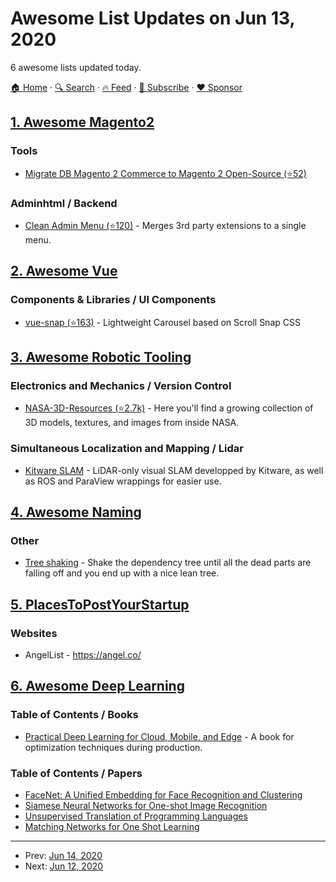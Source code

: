 # Awesome List Updates on Jun 13, 2020

6 awesome lists updated today.

[🏠 Home](/README.md) · [🔍 Search](https://www.trackawesomelist.com/search/) · [🔥 Feed](https://www.trackawesomelist.com/rss.xml) · [📮 Subscribe](https://trackawesomelist.us17.list-manage.com/subscribe?u=d2f0117aa829c83a63ec63c2f&id=36a103854c) · [❤️  Sponsor](https://github.com/sponsors/theowenyoung)



## [1. Awesome Magento2](/content/run-as-root/awesome-magento2/README.md)

### Tools

*   [Migrate DB Magento 2 Commerce to Magento 2 Open-Source (⭐52)](https://github.com/opengento/magento2-downgrade-ee-ce)

### Adminhtml / Backend

*   [Clean Admin Menu (⭐120)](https://github.com/redchamps/clean-admin-menu) - Merges 3rd party extensions to a single menu.

## [2. Awesome Vue](/content/vuejs/awesome-vue/README.md)

### Components & Libraries / UI Components

*   [vue-snap (⭐163)](https://github.com/bartdominiak/vue-snap) - Lightweight Carousel based on Scroll Snap CSS

## [3. Awesome Robotic Tooling](/content/protontypes/awesome-robotic-tooling/README.md)

### Electronics and Mechanics / Version Control

*   [NASA-3D-Resources (⭐2.7k)](https://github.com/nasa/NASA-3D-Resources) - Here you'll find a growing collection of 3D models, textures, and images from inside NASA.

### Simultaneous Localization and Mapping / Lidar

*   [Kitware SLAM](https://gitlab.kitware.com/keu-computervision/slam/) -  LiDAR-only visual SLAM developped by Kitware, as well as ROS and ParaView wrappings for easier use.

## [4. Awesome Naming](/content/gruhn/awesome-naming/README.md)

### Other

*   [Tree shaking](https://en.wikipedia.org/wiki/Tree_shaking) - Shake the dependency tree until all the dead parts are falling off and you end up with a nice lean tree.

## [5. PlacesToPostYourStartup](/content/mmccaff/PlacesToPostYourStartup/README.md)

### Websites

*   AngelList - <https://angel.co/>

## [6. Awesome Deep Learning](/content/ChristosChristofidis/awesome-deep-learning/README.md)

### Table of Contents / Books

*   [Practical Deep Learning for Cloud, Mobile, and Edge](https://www.oreilly.com/library/view/practical-deep-learning/9781492034858/) - A book for optimization techniques during production.

### Table of Contents / Papers

*   [FaceNet: A Unified Embedding for Face Recognition and Clustering](https://arxiv.org/pdf/1503.03832.pdf)
*   [Siamese Neural Networks for One-shot Image Recognition](https://www.cs.cmu.edu/\~rsalakhu/papers/oneshot1.pdf)
*   [Unsupervised Translation of Programming Languages](https://arxiv.org/pdf/2006.03511.pdf)
*   [Matching Networks for One Shot Learning](http://papers.nips.cc/paper/6385-matching-networks-for-one-shot-learning.pdf)

---

- Prev: [Jun 14, 2020](/content/2020/06/14/README.md)
- Next: [Jun 12, 2020](/content/2020/06/12/README.md)